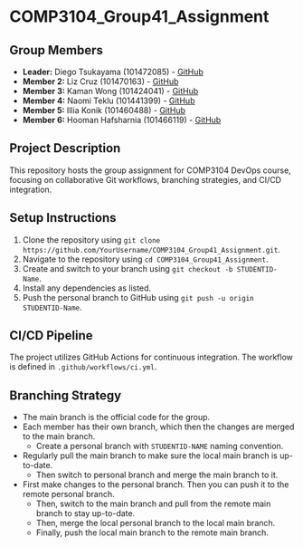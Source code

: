 # COMP3104_Group41_Assignment

## Group Members

- **Leader:** Diego Tsukayama (101472085) - [GitHub](https://github.com/DiegoHidenori)
- **Member 2:** Liz Cruz (101470163) - [GitHub](https://github.com/qanntu)
- **Member 3:** Kaman Wong (101424041) - [GitHub](https://github.com/KamanWong0317)
- **Member 4:** Naomi Teklu (101441399) - [GitHub](https://github.com/naomitek)
- **Member 5:** Illia Konik (101460488) - [GitHub](https://github.com/konik56)
- **Member 6:** Hooman Hafsharnia (101466119) - [GitHub](https://github.com/ItsHooman)

## Project Description

This repository hosts the group assignment for COMP3104 DevOps course, focusing on
collaborative Git workflows, branching strategies, and CI/CD integration.

## Setup Instructions

1. Clone the repository using `git clone https://github.com/YourUsername/COMP3104_Group41_Assignment.git`.
2. Navigate to the repository using `cd COMP3104_Group41_Assignment`.
3. Create and switch to your branch using `git checkout -b STUDENTID-Name`.
4. Install any dependencies as listed.
5. Push the personal branch to GitHub using `git push -u origin STUDENTID-Name`.

## CI/CD Pipeline

The project utilizes GitHub Actions for continuous integration.
The workflow is defined in `.github/workflows/ci.yml`.

## Branching Strategy

- The main branch is the official code for the group.
- Each member has their own branch, which then the changes are merged to the main branch.
  - Create a personal branch with `STUDENTID-NAME` naming convention.
- Regularly pull the main branch to make sure the local main branch is up-to-date.
  - Then switch to personal branch and merge the main branch to it.
- First make changes to the personal branch. Then you can push it to the remote personal branch.
  - Then, switch to the main branch and pull from the remote main branch to stay up-to-date.
  - Then, merge the local personal branch to the local main branch.
  - Finally, push the local main branch to the remote main branch.
